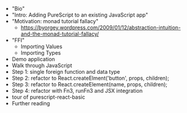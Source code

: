 * "Bio"
* "Intro: Adding PureScript to an existing JavaScript app"
* "Motivation: monad tutorial fallacy"
  * https://byorgey.wordpress.com/2009/01/12/abstraction-intuition-and-the-monad-tutorial-fallacy/
* "FFI"
  * Importing Values
  * Importing Types
* Demo application
* Walk through JavaScript
* Step 1: single foreign function and data type 
* Step 2: refactor to React.createElment('button', props, children);
* Step 3: refactor to React.createElement(name, props, children);
* Step 4: refactor with Fn3, runFn3 and JSX integration
* tour of purescript-react-basic
* Further reading

